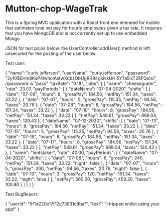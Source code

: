 # Mutton-chop-WageTrak

This is a Spring MVC application with a React front end intended for mobile that estimates total net pay for hourly employees given a tax rate.  It requires that you have MongoDB and is not currently set up to use embedded Mongo.

JSON for test pojos below.  the UserController.addUser() method is left unsecured for the posting of the user below.

Test user:

{
  "name": "curly jefferson",
  "userName": "curly jefferson",
  "password": "$2y$10$EHm8KsP4lwholAstwXqbzObUgRK84gkivkUH.5Y7a5lxT28FQuIsi", //password is "pass"
  "taxRate": "0.18",
  "jobs": [
    {
      "name": "cheesegrater",
      "rate": 23.07,
      "payPeriods": [
            {
              "dateName": "07-04-2020",
              "shifts": [
                  {
                    "date": "07-06",
                    "hours": 8,
                    "grossPay": 184.56,
                    "netPay": 151.34,
                    "taxes": 33.22
                  },
                  {
                    "date": "07-07",
                    "hours": 5,
                    "grossPay": 115.35,
                    "netPay": 94.56,
                    "taxes": 20.76
                  },
                  {
                    "date": "07-08",
                    "hours": 8,
                    "grossPay": 184.56,
                    "netPay": 151.34,
                    "taxes": 33.22
                  },
                  {
                    "date": "07-10",
                    "hours": 8,
                    "grossPay": 184.56,
                    "netPay": 151.34,
                    "taxes": 33.22
                  }
              ],
              "netPay": 548.61,
              "grossPay": 669.04,
              "taxes": 120.43
            },
            {
              "dateName": "07-12-2020",
              "shifts": [
                  {
                    "date": "07-13",
                    "hours": 8,
                    "grossPay": 184.56,
                    "netPay": 151.34,
                    "taxes": 33.22
                  },
                  {
                    "date": "07-15",
                    "hours": 5,
                    "grossPay": 115.35,
                    "netPay": 94.56,
                    "taxes": 20.76
                  },
                  {
                    "date": "07-16",
                    "hours": 8,
                    "grossPay": 184.56,
                    "netPay": 151.34,
                    "taxes": 33.22
                  },
                  {
                    "date": "07-17",
                    "hours": 8,
                    "grossPay": 184.56,
                    "netPay": 151.34,
                    "taxes": 33.22
                  }
              ],
              "netPay": 548.61,
              "grossPay": 669.04,
              "taxes": 120.43
            }
      ]
    },
    {
      "name": "tentstaker",
      "rate": 40.00,
      "payPeriods": [
            {
              "dateName": "07-04-2020",
              "shifts": [
                  {
                    "date": "07-06",
                    "hours": 6,
                    "grossPay": 240,
                    "netPay": 151.34,
                    "taxes": 33.22,
                    "night": false
                  },
                  {
                    "date": "07-07",
                    "hours": 5,
                    "grossPay": 200,
                    "netPay": 94.56,
                    "taxes": 20.76,
                    "night": false
                  },
                  {
                    "date": "07-10",
                    "hours": 3,
                    "grossPay": 120,
                    "netPay": 151.34,
                    "taxes": 33.22,
                    "night": false
                  }
              ],
              "netPay": 560.00,
              "grossPay": 459.20,
              "taxes": 100.80
            }
      ]
    }
    ]
}

Test BugReport:

{
  "userId": "5f1d220e17f12c73631c8baf",
  "text": "I tripped whilst using your app!"
}
